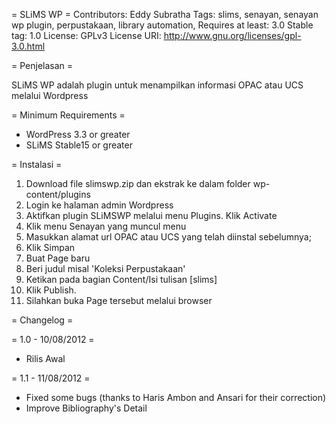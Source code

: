 = SLiMS WP =
Contributors: Eddy Subratha
Tags: slims, senayan, senayan wp plugin, perpustakaan, library automation, 
Requires at least: 3.0
Stable tag: 1.0
License: GPLv3
License URI: http://www.gnu.org/licenses/gpl-3.0.html

= Penjelasan =

SLiMS WP adalah plugin untuk menampilkan informasi OPAC atau UCS melalui Wordpress

= Minimum Requirements =

* WordPress 3.3 or greater
* SLiMS Stable15 or greater

= Instalasi =

1. Download file slimswp.zip dan ekstrak ke dalam folder wp-content/plugins
2. Login ke halaman admin Wordpress
3. Aktifkan plugin SLiMSWP melalui menu Plugins. Klik Activate
4. Klik menu Senayan yang muncul menu
5. Masukkan alamat url OPAC atau UCS yang telah diinstal sebelumnya;
6. Klik Simpan
7. Buat Page baru
8. Beri judul misal 'Koleksi Perpustakaan'
9. Ketikan pada bagian Content/Isi tulisan [slims]
10. Klik Publish.
11. Silahkan buka Page tersebut melalui browser

= Changelog =

= 1.0 - 10/08/2012 = 
*  Rilis Awal

= 1.1 - 11/08/2012 =
* Fixed some bugs (thanks to Haris Ambon and Ansari for their correction)
* Improve Bibliography's Detail
